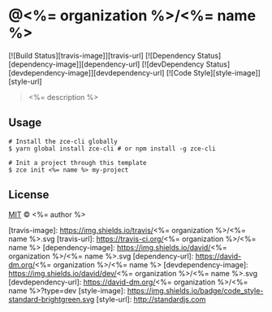 # @<%= organization %>/<%= name %>

[![Build Status][travis-image]][travis-url]
[![Dependency Status][dependency-image]][dependency-url]
[![devDependency Status][devdependency-image]][devdependency-url]
[![Code Style][style-image]][style-url]

> <%= description %>

## Usage

```shell
# Install the zce-cli globally
$ yarn global install zce-cli # or npm install -g zce-cli

# Init a project through this template
$ zce init <%= name %> my-project
```

## License

[MIT](LICENSE) &copy; <%= author %>



[travis-image]: https://img.shields.io/travis/<%= organization %>/<%= name %>.svg
[travis-url]: https://travis-ci.org/<%= organization %>/<%= name %>
[dependency-image]: https://img.shields.io/david/<%= organization %>/<%= name %>.svg
[dependency-url]: https://david-dm.org/<%= organization %>/<%= name %>
[devdependency-image]: https://img.shields.io/david/dev/<%= organization %>/<%= name %>.svg
[devdependency-url]: https://david-dm.org/<%= organization %>/<%= name %>?type=dev
[style-image]: https://img.shields.io/badge/code_style-standard-brightgreen.svg
[style-url]: http://standardjs.com
